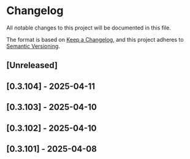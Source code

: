 # Changelog

All notable changes to this project will be documented in this file.

The format is based on [Keep a Changelog](https://keepachangelog.com/en/1.1.0/),
and this project adheres to [Semantic Versioning](https://semver.org/spec/v2.0.0.html).

## [Unreleased]

## [0.3.104] - 2025-04-11

## [0.3.103] - 2025-04-10

## [0.3.102] - 2025-04-10

## [0.3.101] - 2025-04-08
